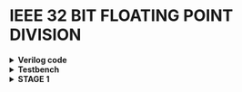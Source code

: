 # IEEE 32 BIT FLOATING POINT DIVISION

<details>
<summary><b> Verilog code </b></summary>

```
module ks_vandana_fp_div(
	a1,
	b1,
	c,
	clk
);
	input wire [31:0] a1;
	input wire [31:0] b1;
	input wire clk;
	output reg [31:0] c;
	reg [31:0] a;
	reg [31:0] b;
	reg sa;
	reg sb;
	reg sc;
	reg [7:0] ea;
	reg [7:0] eb;
	reg [7:0] ec;
	reg [23:0] ma;
	reg [23:0] mb;
	reg [23:0] mc;
	reg [49:0] rq;
	always @(posedge clk) begin
		a <= a1;
		b <= b1;
		c[31] <= sc;
		c[30:23] <= ec;
		c[22:0] <= mc[22:0];
	end
	always @(*) begin : sv2v_autoblock_1
		reg [0:1] _sv2v_jump;
		_sv2v_jump = 2'b00;
		sa = a[31];
		sb = b[31];
		sc = sa ^ sb;
		ea = a[30:23];
		eb = b[30:23];
		ec = (ea - eb) + 8'b01111111;
		ma = 24'b000000000000000000000000 + a[22:0];
		mb = 24'b000000000000000000000000 + b[22:0];
		mc = 24'b000000000000000000000000;
		rq = 50'b00000000000000000000000000000000000000000000000000;
		ma[23] = 1;
		mb[23] = 1;
		rq[46:23] = ma[23:0];
		begin : sv2v_autoblock_2
			reg signed [31:0] t;
			for (t = 0; t < 24; t = t + 1)
				begin
					rq = rq << 1;
					rq[49] = 0;
					rq[49:24] = rq[49:24] - mb[23:0];
					if (rq[49] == 1)
						rq[49:24] = rq[49:24] + mb[23:0];
					else
						rq[0] = 1;
				end
		end
		mc = rq[23:0];
		begin : sv2v_autoblock_3
			reg signed [31:0] l;
			begin : sv2v_autoblock_4
				reg signed [31:0] _sv2v_value_on_break;
				for (l = 0; l < 25; l = l + 1)
					if (_sv2v_jump < 2'b10) begin
						_sv2v_jump = 2'b00;
						if (~mc[23]) begin
							if (mc != 0) begin
								mc = mc << 1;
								ec = ec - 1;
								if (mc[23])
									_sv2v_jump = 2'b10;
							end
							else
								mc = mc;
						end
						_sv2v_value_on_break = l;
					end
				if (!(_sv2v_jump < 2'b10))
					l = _sv2v_value_on_break;
				if (_sv2v_jump != 2'b11)
					_sv2v_jump = 2'b00;
			end
		end
	end
endmodule
```

</details>

<details>
<summary><b> Testbench </b></summary>

```
module ks_vandana_fp_div_tb();
reg [31:0]a1,b1;
reg clk;
wire [31:0]c1;

ks_vandana_fp_div DUT(a1,b1,c1,clk);
initial clk=0;
always #5 clk=~clk;
initial begin
a1=32'b01000001000100000000000000000000;//4
b1=32'b01000010001101000000000000000000;//9
#250 $finish;
end
endmodule
```

</details>

<details>
<summary><b> STAGE 1 </b></summary>

### Yosys synthesis
Use the following commands
```
cd /home/vandana/VLSI/sky130RTLDesignAndSynthesisWorkshop/verilog_files/yosys
./yosys
read_liberty -lib /home/vandana/VLSI/sky130RTLDesignAndSynthesisWorkshop/my_lib/lib/sky130_fd_sc_hd__tt_025C_1v80.lib
read_verilog /home/vandana/ieee32_fp_division/Design/ks_vandana_fp_div.v
synth -top ks_vandana_fp_div
```
  ![image](https://github.com/ks-vandana/ieee32_fp_division/assets/116361300/c55007fe-b22a-440a-8405-7f8f5f928691)
  ![image](https://github.com/ks-vandana/ieee32_fp_division/assets/116361300/e113538e-4ec5-4dcb-9c40-d9acb8de43eb)

### abc
Use the following commands
```
abc -liberty /home/vandana/VLSI/sky130RTLDesignAndSynthesisWorkshop/my_lib/lib/sky130_fd_sc_hd__tt_025C_1v80.lib
```
  ![image](https://github.com/ks-vandana/ieee32_fp_division/assets/116361300/d94db74a-7db3-4755-a0e5-09b6c1d17c4c)
  ![image](https://github.com/ks-vandana/ieee32_fp_division/assets/116361300/a40cbb3b-675a-428d-afc9-86c2c30716b4)
  ![image](https://github.com/ks-vandana/ieee32_fp_division/assets/116361300/6291946f-a4c7-4372-a979-f6a09fa0e1e9)

### Simulation
Use the following commands
```
show
write_verilog -noattr /home/vandana/ieee32_fp_division/STAGE_1/ks_vandana_fp_div_netlist.v
```
  SInce there are 12009 cells, show command doesnt give an output in the terminal
  ![image](https://github.com/ks-vandana/ieee32_fp_division/assets/116361300/16333ae4-c130-4d45-a336-e577f5073c99)
  ![image](https://github.com/ks-vandana/ieee32_fp_division/assets/116361300/34b538f7-93a3-4b3d-9280-c712a2c37e86)

### GTKwave
Use the following commands
```
cd /home/vandana/VLSI/sky130RTLDesignAndSynthesisWorkshop/verilog_files
iverilog ks_vandana_fp_div.v ks_vandana_fp_div_tb.v
./a.out
gtkwave ks_vandana_fp_div.vcd
```
  ![image](https://github.com/ks-vandana/ieee32_fp_division/assets/116361300/438e4f10-b7f6-4fa6-9819-48a43d9d3df3)
  ![image](https://github.com/ks-vandana/ieee32_fp_division/assets/116361300/b3f3907e-f3bb-48e1-bd67-6a914ecfafc4)

</details>
